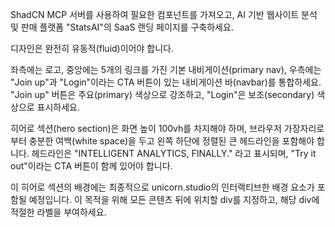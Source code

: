 ShadCN MCP 서버를 사용하여 필요한 컴포넌트를 가져오고,
AI 기반 웹사이트 분석 및 판매 플랫폼 "StatsAI"의 SaaS 랜딩 페이지를 구축하세요.

디자인은 완전히 유동적(fluid)이어야 합니다.

좌측에는 로고, 중앙에는 5개의 링크를 가진 기본 내비게이션(primary nav), 우측에는 "Join up"과 "Login"이라는 CTA 버튼이 있는 내비게이션 바(navbar)를 통합하세요.
"Join up" 버튼은 주요(primary) 색상으로 강조하고, "Login"은 보조(secondary) 색상으로 표시하세요.

히어로 섹션(hero section)은 화면 높이 100vh를 차지해야 하며,
브라우저 가장자리로부터 충분한 여백(white space)을 두고 왼쪽 하단에 정렬된 큰 헤드라인을 포함해야 합니다.
헤드라인은 "INTELLIGENT ANALYTICS, FINALLY." 라고 표시되며,
"Try it out"이라는 CTA 버튼이 함께 있어야 합니다.

이 히어로 섹션의 배경에는 최종적으로 unicorn.studio의 인터랙티브한 배경 요소가 포함될 예정입니다.
이 목적을 위해 모든 콘텐츠 뒤에 위치할 div를 지정하고, 해당 div에 적절한 라벨을 부여하세요.
